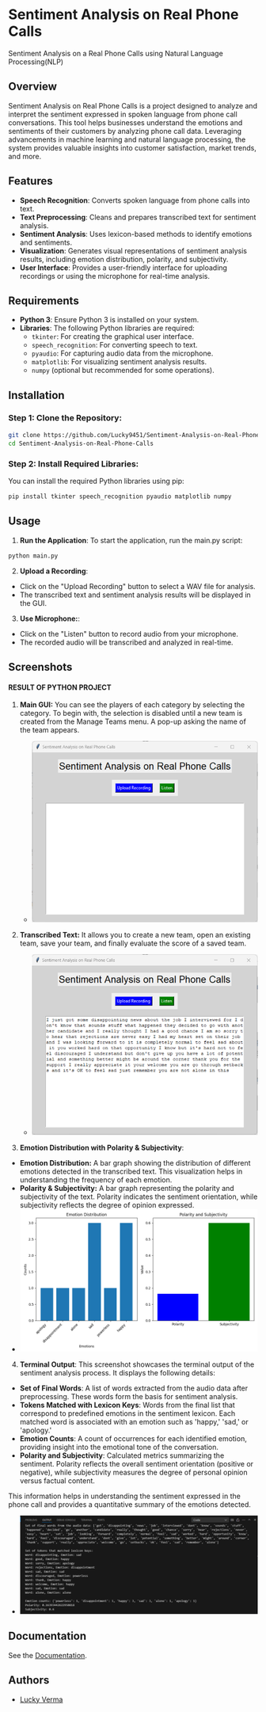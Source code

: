 
# Sentiment Analysis on Real Phone Calls

 Sentiment Analysis on a Real Phone Calls using Natural Language Processing(NLP)


## Overview
Sentiment Analysis on Real Phone Calls is a project designed to analyze and interpret the sentiment expressed in spoken language from phone call conversations. This tool helps businesses understand the emotions and sentiments of their customers by analyzing phone call data. Leveraging advancements in machine learning and natural language processing, the system provides valuable insights into customer satisfaction, market trends, and more.


## Features

- **Speech Recognition**: Converts spoken language from phone calls into text.
- **Text Preprocessing**: Cleans and prepares transcribed text for sentiment analysis.
- **Sentiment Analysis**: Uses lexicon-based methods to identify emotions and sentiments.
- **Visualization**: Generates visual representations of sentiment analysis results, including emotion distribution, polarity, and subjectivity.
- **User Interface**: Provides a user-friendly interface for uploading recordings or using the microphone for real-time analysis.


## Requirements

- **Python 3**: Ensure Python 3 is installed on your system.
- **Libraries**: The following Python libraries are required:
  - `tkinter`: For creating the graphical user interface.
  - `speech_recognition`: For converting speech to text.
  - `pyaudio`: For capturing audio data from the microphone.
  - `matplotlib`: For visualizing sentiment analysis results.
  - `numpy` (optional but recommended for some operations).
## Installation

### Step 1: Clone the Repository:

```bash
git clone https://github.com/Lucky9451/Sentiment-Analysis-on-Real-Phone-Calls.git
cd Sentiment-Analysis-on-Real-Phone-Calls
```

### Step 2: Install Required Libraries:

You can install the required Python libraries using pip:
```bash
pip install tkinter speech_recognition pyaudio matplotlib numpy
```
## Usage

1. **Run the Application**: 
To start the application, run the main.py script:
```bash
python main.py
```
2. **Upload a Recording**:
- Click on the "Upload Recording" button to select a WAV file for analysis.
- The transcribed text and sentiment analysis results will be displayed in the GUI.
3. **Use Microphone:**:
- Click on the "Listen" button to record audio from your microphone.
- The recorded audio will be transcribed and analyzed in real-time.
## Screenshots

#### RESULT OF PYTHON PROJECT

1. **Main GUI:** 
 You can see the players of each category by selecting the category. To begin with, the selection is disabled until a new team is created from the Manage Teams menu. A pop-up asking the name of the team appears.
   - ![Opening Screen](Screenshots/Main_GUI.png)

2. **Transcribed Text:** 
It allows you to create a new team, open an existing team, save your team, and finally evaluate the score of a saved team.
   - ![Transcribed Text](Screenshots/Transcribted_Text.png)

3. **Emotion Distribution with Polarity & Subjectivity**: 
- **Emotion Distribution:** A bar graph showing the distribution of different emotions detected in the transcribed text. This visualization helps in understanding the frequency of each emotion.
- **Polarity & Subjectivity:** A bar graph representing the polarity and subjectivity of the text. Polarity indicates the sentiment orientation, while subjectivity reflects the degree of opinion expressed.
- ![Emotion Distribution with Polarity & Subjectivity](Screenshots/Emotion_Distribution(Polarity_&_Subjectivity).png)

4. **Terminal Output**: 
This screenshot showcases the terminal output of the sentiment analysis process. It displays the following details:
- **Set of Final Words**: A list of words extracted from the audio data after preprocessing. These words form the basis for sentiment analysis.
- **Tokens Matched with Lexicon Keys**: Words from the final list that correspond to predefined emotions in the sentiment lexicon. Each matched word is associated with an emotion such as 'happy,' 'sad,' or 'apology.'
- **Emotion Counts**: A count of occurrences for each identified emotion, providing insight into the emotional tone of the conversation.
- **Polarity and Subjectivity**: Calculated metrics summarizing the sentiment. Polarity reflects the overall sentiment orientation (positive or negative), while subjectivity measures the degree of personal opinion versus factual content.

This information helps in understanding the sentiment expressed in the phone call and provides a quantitative summary of the emotions detected.
   - ![Terminal Output](Screenshots/Terminal_Output.png)

## Documentation

See the [Documentation](https://drive.google.com/file/d/1vyeodnpzcMEisArf6NIEbN27_IWG1_7V/view?usp=sharing).


## Authors

- [Lucky Verma](https://github.com/Lucky9451)

